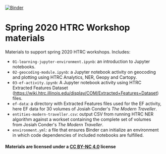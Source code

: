 [![Binder](https://mybinder.org/badge_logo.svg)](https://mybinder.org/v2/gh/rdubnic2/2019-htrc-fall-workshops/master)

# Spring 2020 HTRC Workshop materials
Materials to support spring 2020 HTRC workshops. Includes:
* `01-learning-jupyter-environment.ipynb`: an introduction to Jupyter notebooks.
* `02-geocoding-module.ipynb`:  a Jupyter notebook activity on geocoding and plotting using HTRC Analytics, NER, Geopy and Cartopy.
* `03-ef-activity.ipynb`: A Jupyter notebook activity using HTRC Extracted Features Dataset (https://wiki.htrc.illinois.edu/display/COM/Extracted+Features+Dataset) files.
* `ef-data`: a directory with Extracted Features files used for the EF activity, here EF data for 30 volumes of Josiah Conder's _The Modern Traveller_.
* `entities-modern-traveller.csv`: output CSV from running HTRC NER algorithm against a workset containing the complete set of volumes from Josiah Conder's _The Modern Traveller_.
* `environment.yml`: a file that ensures Binder can initialize an environment in which code dependencies of included notebooks are fulfilled.

#### Materials are licensed under a [CC BY-NC 4.0](https://creativecommons.org/licenses/by-nc/4.0/) license
